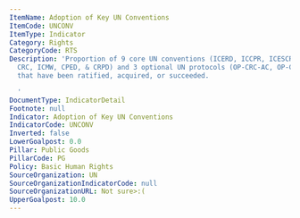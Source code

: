 ```yaml
---
ItemName: Adoption of Key UN Conventions
ItemCode: UNCONV
ItemType: Indicator
Category: Rights
CategoryCode: RTS
Description: 'Proportion of 9 core UN conventions (ICERD, ICCPR, ICESCR, CEDAW, CAT,
  CRC, ICMW, CPED, & CRPD) and 3 optional UN protocols (OP-CRC-AC, OP-CRC-SC, & ICCPR-OP2)
  that have been ratified, acquired, or succeeded.

  '
DocumentType: IndicatorDetail
Footnote: null
Indicator: Adoption of Key UN Conventions
IndicatorCode: UNCONV
Inverted: false
LowerGoalpost: 0.0
Pillar: Public Goods
PillarCode: PG
Policy: Basic Human Rights
SourceOrganization: UN
SourceOrganizationIndicatorCode: null
SourceOrganizationURL: Not sure>:(
UpperGoalpost: 10.0
---
```


